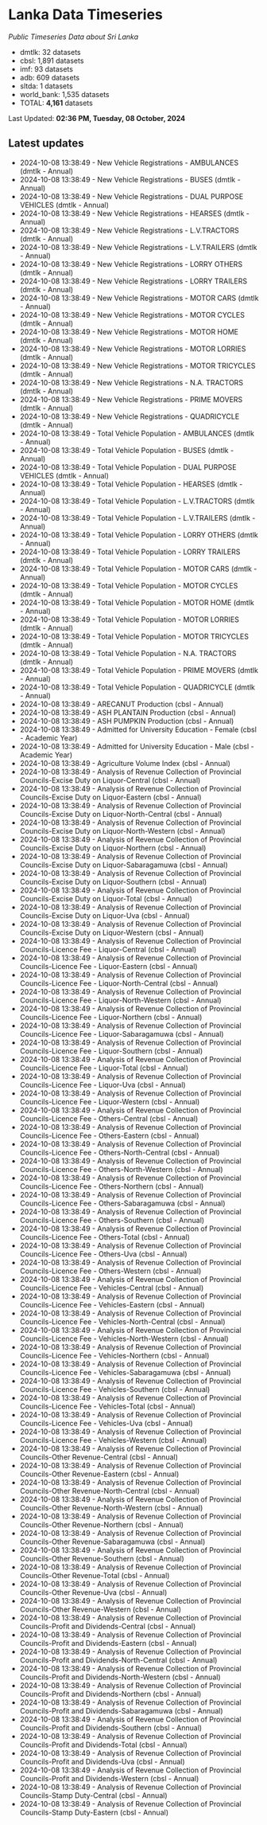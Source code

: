 # Lanka Data Timeseries
*Public Timeseries Data about Sri Lanka*

* dmtlk: 32 datasets
* cbsl: 1,891 datasets
* imf: 93 datasets
* adb: 609 datasets
* sltda: 1 datasets
* world_bank: 1,535 datasets
* TOTAL: **4,161** datasets

Last Updated: **02:36 PM, Tuesday, 08 October, 2024**

## Latest updates

* 2024-10-08 13:38:49 - New Vehicle Registrations - AMBULANCES (dmtlk - Annual)
* 2024-10-08 13:38:49 - New Vehicle Registrations - BUSES (dmtlk - Annual)
* 2024-10-08 13:38:49 - New Vehicle Registrations - DUAL PURPOSE VEHICLES (dmtlk - Annual)
* 2024-10-08 13:38:49 - New Vehicle Registrations - HEARSES (dmtlk - Annual)
* 2024-10-08 13:38:49 - New Vehicle Registrations - L.V.TRACTORS (dmtlk - Annual)
* 2024-10-08 13:38:49 - New Vehicle Registrations - L.V.TRAILERS (dmtlk - Annual)
* 2024-10-08 13:38:49 - New Vehicle Registrations - LORRY OTHERS (dmtlk - Annual)
* 2024-10-08 13:38:49 - New Vehicle Registrations - LORRY TRAILERS (dmtlk - Annual)
* 2024-10-08 13:38:49 - New Vehicle Registrations - MOTOR CARS (dmtlk - Annual)
* 2024-10-08 13:38:49 - New Vehicle Registrations - MOTOR CYCLES (dmtlk - Annual)
* 2024-10-08 13:38:49 - New Vehicle Registrations - MOTOR HOME (dmtlk - Annual)
* 2024-10-08 13:38:49 - New Vehicle Registrations - MOTOR LORRIES (dmtlk - Annual)
* 2024-10-08 13:38:49 - New Vehicle Registrations - MOTOR TRICYCLES (dmtlk - Annual)
* 2024-10-08 13:38:49 - New Vehicle Registrations - N.A. TRACTORS (dmtlk - Annual)
* 2024-10-08 13:38:49 - New Vehicle Registrations - PRIME MOVERS (dmtlk - Annual)
* 2024-10-08 13:38:49 - New Vehicle Registrations - QUADRICYCLE (dmtlk - Annual)
* 2024-10-08 13:38:49 - Total Vehicle Population - AMBULANCES (dmtlk - Annual)
* 2024-10-08 13:38:49 - Total Vehicle Population - BUSES (dmtlk - Annual)
* 2024-10-08 13:38:49 - Total Vehicle Population - DUAL PURPOSE VEHICLES (dmtlk - Annual)
* 2024-10-08 13:38:49 - Total Vehicle Population - HEARSES (dmtlk - Annual)
* 2024-10-08 13:38:49 - Total Vehicle Population - L.V.TRACTORS (dmtlk - Annual)
* 2024-10-08 13:38:49 - Total Vehicle Population - L.V.TRAILERS (dmtlk - Annual)
* 2024-10-08 13:38:49 - Total Vehicle Population - LORRY OTHERS (dmtlk - Annual)
* 2024-10-08 13:38:49 - Total Vehicle Population - LORRY TRAILERS (dmtlk - Annual)
* 2024-10-08 13:38:49 - Total Vehicle Population - MOTOR CARS (dmtlk - Annual)
* 2024-10-08 13:38:49 - Total Vehicle Population - MOTOR CYCLES (dmtlk - Annual)
* 2024-10-08 13:38:49 - Total Vehicle Population - MOTOR HOME (dmtlk - Annual)
* 2024-10-08 13:38:49 - Total Vehicle Population - MOTOR LORRIES (dmtlk - Annual)
* 2024-10-08 13:38:49 - Total Vehicle Population - MOTOR TRICYCLES (dmtlk - Annual)
* 2024-10-08 13:38:49 - Total Vehicle Population - N.A. TRACTORS (dmtlk - Annual)
* 2024-10-08 13:38:49 - Total Vehicle Population - PRIME MOVERS (dmtlk - Annual)
* 2024-10-08 13:38:49 - Total Vehicle Population - QUADRICYCLE (dmtlk - Annual)
* 2024-10-08 13:38:49 - ARECANUT Production (cbsl - Annual)
* 2024-10-08 13:38:49 - ASH PLANTAIN Production (cbsl - Annual)
* 2024-10-08 13:38:49 - ASH PUMPKIN Production (cbsl - Annual)
* 2024-10-08 13:38:49 - Admitted for University Education - Female (cbsl - Academic Year)
* 2024-10-08 13:38:49 - Admitted for University Education - Male (cbsl - Academic Year)
* 2024-10-08 13:38:49 - Agriculture Volume Index (cbsl - Annual)
* 2024-10-08 13:38:49 - Analysis of Revenue Collection of Provincial Councils-Excise Duty on Liquor-Central (cbsl - Annual)
* 2024-10-08 13:38:49 - Analysis of Revenue Collection of Provincial Councils-Excise Duty on Liquor-Eastern (cbsl - Annual)
* 2024-10-08 13:38:49 - Analysis of Revenue Collection of Provincial Councils-Excise Duty on Liquor-North-Central (cbsl - Annual)
* 2024-10-08 13:38:49 - Analysis of Revenue Collection of Provincial Councils-Excise Duty on Liquor-North-Western (cbsl - Annual)
* 2024-10-08 13:38:49 - Analysis of Revenue Collection of Provincial Councils-Excise Duty on Liquor-Northern (cbsl - Annual)
* 2024-10-08 13:38:49 - Analysis of Revenue Collection of Provincial Councils-Excise Duty on Liquor-Sabaragamuwa (cbsl - Annual)
* 2024-10-08 13:38:49 - Analysis of Revenue Collection of Provincial Councils-Excise Duty on Liquor-Southern (cbsl - Annual)
* 2024-10-08 13:38:49 - Analysis of Revenue Collection of Provincial Councils-Excise Duty on Liquor-Total (cbsl - Annual)
* 2024-10-08 13:38:49 - Analysis of Revenue Collection of Provincial Councils-Excise Duty on Liquor-Uva (cbsl - Annual)
* 2024-10-08 13:38:49 - Analysis of Revenue Collection of Provincial Councils-Excise Duty on Liquor-Western (cbsl - Annual)
* 2024-10-08 13:38:49 - Analysis of Revenue Collection of Provincial Councils-Licence Fee - Liquor-Central (cbsl - Annual)
* 2024-10-08 13:38:49 - Analysis of Revenue Collection of Provincial Councils-Licence Fee - Liquor-Eastern (cbsl - Annual)
* 2024-10-08 13:38:49 - Analysis of Revenue Collection of Provincial Councils-Licence Fee - Liquor-North-Central (cbsl - Annual)
* 2024-10-08 13:38:49 - Analysis of Revenue Collection of Provincial Councils-Licence Fee - Liquor-North-Western (cbsl - Annual)
* 2024-10-08 13:38:49 - Analysis of Revenue Collection of Provincial Councils-Licence Fee - Liquor-Northern (cbsl - Annual)
* 2024-10-08 13:38:49 - Analysis of Revenue Collection of Provincial Councils-Licence Fee - Liquor-Sabaragamuwa (cbsl - Annual)
* 2024-10-08 13:38:49 - Analysis of Revenue Collection of Provincial Councils-Licence Fee - Liquor-Southern (cbsl - Annual)
* 2024-10-08 13:38:49 - Analysis of Revenue Collection of Provincial Councils-Licence Fee - Liquor-Total (cbsl - Annual)
* 2024-10-08 13:38:49 - Analysis of Revenue Collection of Provincial Councils-Licence Fee - Liquor-Uva (cbsl - Annual)
* 2024-10-08 13:38:49 - Analysis of Revenue Collection of Provincial Councils-Licence Fee - Liquor-Western (cbsl - Annual)
* 2024-10-08 13:38:49 - Analysis of Revenue Collection of Provincial Councils-Licence Fee - Others-Central (cbsl - Annual)
* 2024-10-08 13:38:49 - Analysis of Revenue Collection of Provincial Councils-Licence Fee - Others-Eastern (cbsl - Annual)
* 2024-10-08 13:38:49 - Analysis of Revenue Collection of Provincial Councils-Licence Fee - Others-North-Central (cbsl - Annual)
* 2024-10-08 13:38:49 - Analysis of Revenue Collection of Provincial Councils-Licence Fee - Others-North-Western (cbsl - Annual)
* 2024-10-08 13:38:49 - Analysis of Revenue Collection of Provincial Councils-Licence Fee - Others-Northern (cbsl - Annual)
* 2024-10-08 13:38:49 - Analysis of Revenue Collection of Provincial Councils-Licence Fee - Others-Sabaragamuwa (cbsl - Annual)
* 2024-10-08 13:38:49 - Analysis of Revenue Collection of Provincial Councils-Licence Fee - Others-Southern (cbsl - Annual)
* 2024-10-08 13:38:49 - Analysis of Revenue Collection of Provincial Councils-Licence Fee - Others-Total (cbsl - Annual)
* 2024-10-08 13:38:49 - Analysis of Revenue Collection of Provincial Councils-Licence Fee - Others-Uva (cbsl - Annual)
* 2024-10-08 13:38:49 - Analysis of Revenue Collection of Provincial Councils-Licence Fee - Others-Western (cbsl - Annual)
* 2024-10-08 13:38:49 - Analysis of Revenue Collection of Provincial Councils-Licence Fee - Vehicles-Central (cbsl - Annual)
* 2024-10-08 13:38:49 - Analysis of Revenue Collection of Provincial Councils-Licence Fee - Vehicles-Eastern (cbsl - Annual)
* 2024-10-08 13:38:49 - Analysis of Revenue Collection of Provincial Councils-Licence Fee - Vehicles-North-Central (cbsl - Annual)
* 2024-10-08 13:38:49 - Analysis of Revenue Collection of Provincial Councils-Licence Fee - Vehicles-North-Western (cbsl - Annual)
* 2024-10-08 13:38:49 - Analysis of Revenue Collection of Provincial Councils-Licence Fee - Vehicles-Northern (cbsl - Annual)
* 2024-10-08 13:38:49 - Analysis of Revenue Collection of Provincial Councils-Licence Fee - Vehicles-Sabaragamuwa (cbsl - Annual)
* 2024-10-08 13:38:49 - Analysis of Revenue Collection of Provincial Councils-Licence Fee - Vehicles-Southern (cbsl - Annual)
* 2024-10-08 13:38:49 - Analysis of Revenue Collection of Provincial Councils-Licence Fee - Vehicles-Total (cbsl - Annual)
* 2024-10-08 13:38:49 - Analysis of Revenue Collection of Provincial Councils-Licence Fee - Vehicles-Uva (cbsl - Annual)
* 2024-10-08 13:38:49 - Analysis of Revenue Collection of Provincial Councils-Licence Fee - Vehicles-Western (cbsl - Annual)
* 2024-10-08 13:38:49 - Analysis of Revenue Collection of Provincial Councils-Other Revenue-Central (cbsl - Annual)
* 2024-10-08 13:38:49 - Analysis of Revenue Collection of Provincial Councils-Other Revenue-Eastern (cbsl - Annual)
* 2024-10-08 13:38:49 - Analysis of Revenue Collection of Provincial Councils-Other Revenue-North-Central (cbsl - Annual)
* 2024-10-08 13:38:49 - Analysis of Revenue Collection of Provincial Councils-Other Revenue-North-Western (cbsl - Annual)
* 2024-10-08 13:38:49 - Analysis of Revenue Collection of Provincial Councils-Other Revenue-Northern (cbsl - Annual)
* 2024-10-08 13:38:49 - Analysis of Revenue Collection of Provincial Councils-Other Revenue-Sabaragamuwa (cbsl - Annual)
* 2024-10-08 13:38:49 - Analysis of Revenue Collection of Provincial Councils-Other Revenue-Southern (cbsl - Annual)
* 2024-10-08 13:38:49 - Analysis of Revenue Collection of Provincial Councils-Other Revenue-Total (cbsl - Annual)
* 2024-10-08 13:38:49 - Analysis of Revenue Collection of Provincial Councils-Other Revenue-Uva (cbsl - Annual)
* 2024-10-08 13:38:49 - Analysis of Revenue Collection of Provincial Councils-Other Revenue-Western (cbsl - Annual)
* 2024-10-08 13:38:49 - Analysis of Revenue Collection of Provincial Councils-Profit and Dividends-Central (cbsl - Annual)
* 2024-10-08 13:38:49 - Analysis of Revenue Collection of Provincial Councils-Profit and Dividends-Eastern (cbsl - Annual)
* 2024-10-08 13:38:49 - Analysis of Revenue Collection of Provincial Councils-Profit and Dividends-North-Central (cbsl - Annual)
* 2024-10-08 13:38:49 - Analysis of Revenue Collection of Provincial Councils-Profit and Dividends-North-Western (cbsl - Annual)
* 2024-10-08 13:38:49 - Analysis of Revenue Collection of Provincial Councils-Profit and Dividends-Northern (cbsl - Annual)
* 2024-10-08 13:38:49 - Analysis of Revenue Collection of Provincial Councils-Profit and Dividends-Sabaragamuwa (cbsl - Annual)
* 2024-10-08 13:38:49 - Analysis of Revenue Collection of Provincial Councils-Profit and Dividends-Southern (cbsl - Annual)
* 2024-10-08 13:38:49 - Analysis of Revenue Collection of Provincial Councils-Profit and Dividends-Total (cbsl - Annual)
* 2024-10-08 13:38:49 - Analysis of Revenue Collection of Provincial Councils-Profit and Dividends-Uva (cbsl - Annual)
* 2024-10-08 13:38:49 - Analysis of Revenue Collection of Provincial Councils-Profit and Dividends-Western (cbsl - Annual)
* 2024-10-08 13:38:49 - Analysis of Revenue Collection of Provincial Councils-Stamp Duty-Central (cbsl - Annual)
* 2024-10-08 13:38:49 - Analysis of Revenue Collection of Provincial Councils-Stamp Duty-Eastern (cbsl - Annual)